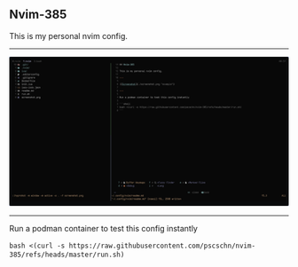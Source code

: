 ## Nvim-385

This is my personal nvim config.

---

![Screenshot](./screenshot.png "example")

---

Run a podman container to test this config instantly

```shell
bash <(curl -s https://raw.githubusercontent.com/pscschn/nvim-385/refs/heads/master/run.sh)
```